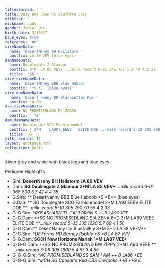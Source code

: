 ```yaml
---
titlesEarned: ' '
title: Dozy Doe Down HS Southern Lady
milkStar: ' '
nickname: Lady
gender: Junior Doe
birth_date: 3/15/17
blue_eyes: true
reference: 'no'
sireNameData:
  name: 'DesertNanny BH Hailstorm '
  postfix: LA 89 VEV (blue eyes)
damNameData:
  name: Doublegate Z Glamour
  postfix: 3*M  LA 85 VEV+ ...milk record 6-01 346 760 5.3 40 4.2 32
  titles: 'SG '
sire_sireNameData:
  name: 'DesertNanny BBB Blue Haboob '
  postfix: '*S *B  (blue eyes)'
sire_damNameData:
  name: 'Desert Nanny BR Blackbottom Pie '
  postfix: LA 86
dam_sireNameData:
  name: NC PROMISEDLAND RC ZORRO
  postfix: ' *B'
dam_damNameData:
  name: Doublegate SCG Fashionmodel
  postfix: " 2*M    LA90\_EEEV   ELITE DOE ...milk record 5-10 305 790 7.0 55 4.2 33"
  titles: SG
milk_records: []
layout: goatpage.html
collection: Goats
---
```

Silver gray and white with black legs and blue eyes

Pedigree Highlights

* Sire:  **DesertNanny BH Hailstorm LA 89 VEV**
* Dam:  **SG Doublegate Z Glamour 3*M  LA 85 VEV+** _...milk record 6-01 368 800 5.3 42 4.4 35_
* G.Sire: ** DesertNanny BBB Blue Haboob \*S \*B**  (blue eyes)
* G.Dam:** SG Doublegate SCG Fashionmodel 2*M LA90 EEEV  ELITE DOE **_...milk record 5-10 305 790 7.0 55 4.2 33_
* G-G.Sire:  **ROSASHARN TL CAULDRON *S  ++B  LA90 VEE**
* G-G.Dam:  **SG NC PROMISEDLAND SIA ZENA 6\*D 3\*M  LA89 VEEE  ELITE DOE  **_...milk record 5-05 305 1220 5.7 69 4.1 50_
* G-G.Dam:** DesertNanny Icy BlueTailFly 3\*M 3\*D LA 88 VEEV**
* G-G.Sire:  **DF Farms HD Barney Rubble +*S +B LA 87 VVV**
* G-G.Dam:  **SGCH New Horizons Mariah 1*M LA87 VEE+**
* G-G-G.Dam: **SG NC PROMISEDLAND BW ZIPPY  2*M LA90 VEEE **  _...milk record 3-08 305 1600 5.4 87 3.4 55_
* G-G-G.Sire: **NC PROMISEDLAND SS SAM I AM ++ *B LA86 +EE**
* G-G-G.Sire: **MCH SG Caesar's Villa CBS Cowpoke ++B   ++*S   E**
